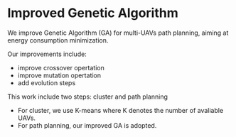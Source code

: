 # Improved Genetic Algorithm

We improve Genetic Algorithm (GA) for multi-UAVs path planning, aiming at energy consumption minimization.

Our improvements include:
- improve crossover opertation
- improve mutation opertation
- add evolution steps

This work include two steps: cluster and path planning

- For cluster, we use K-means where K denotes the number of avaliable UAVs.
- For path planning, our improved GA is adopted.
